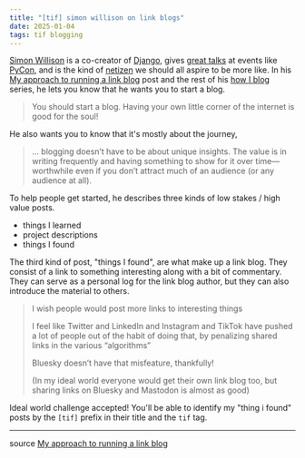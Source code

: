 ```yaml
---
title: "[tif] simon willison on link blogs"
date: 2025-01-04
tags: tif blogging
---
```


[Simon Willison](https://en.wikipedia.org/wiki/Simon_Willison) 
is a co-creator of 
[Django](https://www.djangoproject.com/), gives 
[great talks](https://www.youtube.com/watch?v=P1-KQZZarpc)
at events like [PyCon](https://us.pycon.org/2024/about/keynote-speakers/index.html), 
and is the kind of 
[netizen](https://en.wikipedia.org/wiki/Netizen)
we should all aspire to be more like.
In his 
[My approach to running a link blog](https://simonwillison.net/2024/Dec/22/link-blog/)
post and the rest of his [how I blog](https://simonwillison.net/series/blogging/) series,
he lets you know that he wants you to start a blog.

> You should start a blog. Having your own little corner of the internet is good for the soul! 

He also wants you to know that it's mostly about the journey,

> ... blogging doesn’t have to be about unique insights. The value is in writing frequently and having something to show for it over time—worthwhile even if you don’t attract much of an audience (or any audience at all).

To help people get started, he describes three kinds of low stakes / high value posts.

 * things I learned
 * project descriptions
 * things I found

The third kind of post, "things I found", are what make up a link blog. 
They consist of a link to something interesting along with a bit of commentary.
They can serve as a personal log for the link blog author, 
but they can also introduce the material to others.

> I wish people would post more links to interesting things
>
> I feel like Twitter and LinkedIn and Instagram and TikTok have pushed a lot of people out of the habit of doing that, by penalizing shared links in the various “algorithms”
>
> Bluesky doesn’t have that misfeature, thankfully!
>
> (In my ideal world everyone would get their own link blog too, but sharing links on Bluesky and Mastodon is almost as good)

Ideal world challenge accepted! You'll be able to identify my "thing i found" posts by the `[tif]` prefix in their title and the `tif` tag.

---

source [My approach to running a link blog](https://simonwillison.net/2024/Dec/22/link-blog/)
